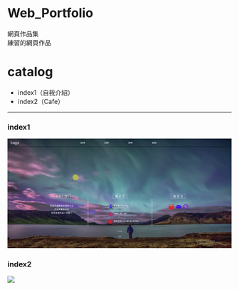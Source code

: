 # Web_Portfolio
網頁作品集<br>
練習的網頁作品
# catalog
* index1（自我介紹）<br>
* index2（Cafe）
___
### index1<br>
![](https://github.com/HzYu/Web_Portfolio/blob/master/index1/Pic/index1.gif)
### index2<br>
![](https://github.com/HzYu/Web_Portfolio/blob/master/index2/Pic/index2.gif)